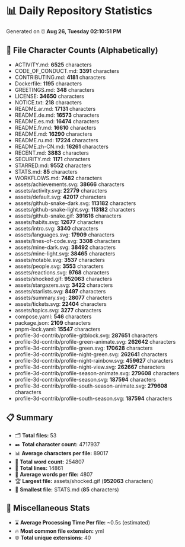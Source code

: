 # 📊 Daily Repository Statistics
Generated on ⏰ **Aug 26, Tuesday 02:10:51 PM**

## 📂 File Character Counts (Alphabetically)
- ACTIVITY.md: **6525** characters
- CODE_OF_CONDUCT.md: **3391** characters
- CONTRIBUTING.md: **4181** characters
- Dockerfile: **1195** characters
- GREETINGS.md: **348** characters
- LICENSE: **34650** characters
- NOTICE.txt: **218** characters
- README.ar.md: **17131** characters
- README.de.md: **16573** characters
- README.es.md: **16474** characters
- README.fr.md: **16610** characters
- README.md: **16290** characters
- README.ru.md: **17224** characters
- README.zh-CN.md: **16261** characters
- RECENT.md: **3883** characters
- SECURITY.md: **1171** characters
- STARRED.md: **9552** characters
- STATS.md: **85** characters
- WORKFLOWS.md: **7482** characters
- assets/achievements.svg: **38666** characters
- assets/activity.svg: **22779** characters
- assets/default.svg: **42017** characters
- assets/github-snake-dark.svg: **113182** characters
- assets/github-snake-light.svg: **113182** characters
- assets/github-snake.gif: **391616** characters
- assets/habits.svg: **12677** characters
- assets/intro.svg: **3340** characters
- assets/languages.svg: **17909** characters
- assets/lines-of-code.svg: **3308** characters
- assets/mine-dark.svg: **38492** characters
- assets/mine-light.svg: **38465** characters
- assets/notable.svg: **3537** characters
- assets/people.svg: **3553** characters
- assets/reactions.svg: **9768** characters
- assets/shocked.gif: **952063** characters
- assets/stargazers.svg: **3422** characters
- assets/starlists.svg: **8497** characters
- assets/summary.svg: **28077** characters
- assets/tickets.svg: **22404** characters
- assets/topics.svg: **3277** characters
- compose.yaml: **546** characters
- package.json: **2109** characters
- pnpm-lock.yaml: **15547** characters
- profile-3d-contrib/profile-gitblock.svg: **287651** characters
- profile-3d-contrib/profile-green-animate.svg: **262642** characters
- profile-3d-contrib/profile-green.svg: **170628** characters
- profile-3d-contrib/profile-night-green.svg: **262641** characters
- profile-3d-contrib/profile-night-rainbow.svg: **459627** characters
- profile-3d-contrib/profile-night-view.svg: **262667** characters
- profile-3d-contrib/profile-season-animate.svg: **279608** characters
- profile-3d-contrib/profile-season.svg: **187594** characters
- profile-3d-contrib/profile-south-season-animate.svg: **279608** characters
- profile-3d-contrib/profile-south-season.svg: **187594** characters

## 📋 Summary
- 🗂️ **Total files:** 53
- ✒️ **Total character count:** 4717937
- 📊 **Average characters per file:** 89017
- 📝 **Total word count:** 254807
- 🧾 **Total lines:** 14861
- 📐 **Average words per file:** 4807
- 🏆 **Largest file:** assets/shocked.gif (**952063** characters)
- 🥉 **Smallest file:** STATS.md (**85** characters)

## 🌟 Miscellaneous Stats
- ⌛ **Average Processing Time Per file:** ~0.5s (estimated)
- 🔥 **Most common file extension:** yml
- 🌐 **Total unique extensions:** 40
